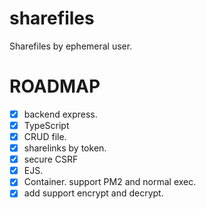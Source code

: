 # sharefiles
Sharefiles by ephemeral user.

# ROADMAP

- [X] backend express.
- [X] TypeScript
- [X] CRUD file.
- [X] sharelinks by token.
- [X] secure CSRF
- [X] EJS.
- [X] Container. support PM2 and normal exec.
- [X] add support encrypt and decrypt.
